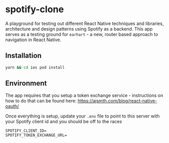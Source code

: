 # spotify-clone

A playground for testing out different React Native techniques and libraries, architecture and design patterns using Spotify as a backend. This app serves as a testing ground for `earhart` - a new, router based approach to navigation in React Native.

## Installation 

```bash
yarn && cd ios pod install
```

## Environment 

The app requires that you setup a token exchange service - instructions on how to do that can be found here:
https://ajsmth.com/blog/react-native-oauth/ 

Once everything is setup, update your `.env` file to point to this server with your Spotify client id and you should be off to the races

```
SPOTIFY_CLIENT_ID=
SPOTIFY_TOKEN_EXCHANGE_URL=
```

